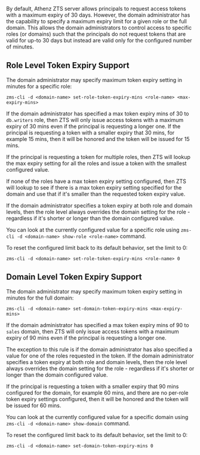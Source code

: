 By default, Athenz ZTS server allows principals to request access tokens
with a maximum expiry of 30 days. However, the domain administrator has the capability
to specify a maximum expiry limit for a given role or the full domain. This allows
the domain administrators to control access to specific roles (or domains) such that
the principals do not request tokens that are valid for up-to 30 days but instead
are valid only for the configured number of minutes.

## Role Level Token Expiry Support

The domain administrator may specify maximum token expiry setting in minutes
for a specific role:

```
zms-cli -d <domain-name> set-role-token-expiry-mins <role-name> <max-expiry-mins>
```

If the domain administrator has specified a max token expiry mins of 30 to `db.writers` role,
then ZTS will only issue access tokens with a maximum expiry of 30 mins even if
the principal is requesting a longer one. If the principal is requesting a token with a
smaller expiry that 30 mins, for example 15 mins, then it will be honored and the token
will be issued for 15 mins.

If the principal is requesting a token for multiple roles, then ZTS will lookup the max
expiry setting for all the roles and issue a token with the smallest configured value.

If none of the roles have a max token expiry setting configured, then ZTS will lookup
to see if there is a max token expiry setting specified for the domain and use that
if it's smaller than the requested token expiry value.

If the domain administrator specifies a token expiry at both role and domain levels, then
the role level always overrides the domain setting for the role - regardless if it's shorter
or longer than the domain configured value.

You can look at the currently configured value for a specific role using
`zms-cli -d <domain-name> show-role <role-name>` command.

To reset the configured limit back to its default behavior, set the limit to 0:

```
zms-cli -d <domain-name> set-role-token-expiry-mins <role-name> 0
```

## Domain Level Token Expiry Support

The domain administrator may specify maximum token expiry setting in minutes
for the full domain:

```
zms-cli -d <domain-name> set-domain-token-expiry-mins <max-expiry-mins>
```

If the domain administrator has specified a max token expiry mins of 90 to `sales` domain,
then ZTS will only issue access tokens with a maximum expiry of 90 mins even if
the principal is requesting a longer one. 

The exception to this rule is if the domain administrator has also specified a value for
one of the roles requested in the token. If the domain administrator specifies a token
expiry at both role and domain levels, then the role level always overrides the domain
setting for the role - regardless if it's shorter or longer than the domain configured value.
 
If the principal is requesting a token with a smaller expiry that 90 mins configured for the domain,
for example 60 mins, and there are no per-role token expiry settings configured, then it will
be honored and the token will be issued for 60 mins.

You can look at the currently configured value for a specific domain using
`zms-cli -d <domain-name> show-domain` command.

To reset the configured limit back to its default behavior, set the limit to 0:

```
zms-cli -d <domain-name> set-domain-token-expiry-mins 0
```
